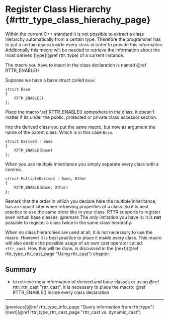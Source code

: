 Register Class Hierarchy {#rttr_type_class_hierachy_page}
========================

Within the current C++ standard it is not possible to extract a class hierarchy automatically from a certain type. 
Therefore the programmer has to put a certain macro inside every class in order to provide this information. 
Additionally this macro will be needed to retrieve the information about the most derived [type](@ref rttr::type) of a current instance.

The macro you have to insert in the class declaration is named @ref RTTR_ENABLE()

Suppose we have a base struct called `Base`:
~~~~{.cpp}
struct Base
{
    RTTR_ENABLE()
};
~~~~
Place the macro \ref RTTR_ENABLE() somewhere in the class, it doesn't matter if its under the public, protected or private class accessor section.

Into the derived class you put the same macro, but now as argument the name of the parent class.
Which is in this case `Base`.
~~~~{.cpp}
struct Derived : Base
{
    RTTR_ENABLE(Base)
};
~~~~

When you use multiple inheritance you simply separate every class with a comma.
~~~~{.cpp}
struct MultipleDerived : Base, Other
{
    RTTR_ENABLE(Base, Other)
};
~~~~
Remark that the order in which you declare here the multiple inheritance, has an impact later when retrieving properties of a class.
So it is best practice to use the same order like in your class.
RTTR supports to register even virtual base classes. 
@remark The only limitation you have is: It is **not** possible to register a class twice in the same class hierarchy.

When no class hierarchies are used at all, it is not necessary to use the macro. However it is best practice to place it inside every class.
This macro will also enable the possible usage of an own cast operator called: `rttr_cast`.
How this will be done, is discussed in the [next](@ref rttr_type_rttr_cast_page "Using rttr_cast") chapter.

Summary
-------
- to retrieve meta information of derived and base classes or using @ref rttr::rttr_cast "rttr_cast",
  it is necessary to place the macro: @ref RTTR_ENABLE() inside every class declaration

<hr>

<div class="btn btn-default">[previous](@ref rttr_type_info_page "Query information from rttr::type")</div><div class="btn btn-default">[next](@ref rttr_type_rttr_cast_page "rttr_cast vs. dynamic_cast")</div>
